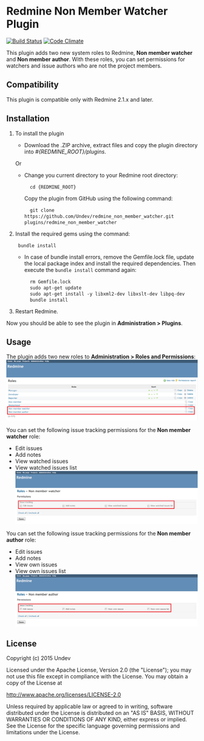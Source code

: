 # Redmine Non Member Watcher Plugin

[![Build Status](https://travis-ci.org/Undev/redmine_non_member_watcher.png)](https://travis-ci.org/Undev/redmine_non_member_watcher)
[![Code Climate](https://codeclimate.com/github/Undev/redmine_non_member_watcher.png)](https://codeclimate.com/github/Undev/redmine_non_member_watcher)

This plugin adds two new system roles to Redmine, **Non member watcher** and **Non member author**. With these roles, you can set permissions for watchers and issue authors who are not the project members. 

## Compatibility

This plugin is compatible only with Redmine 2.1.x and later.

## Installation

1. To install the plugin
    * Download the .ZIP archive, extract files and copy the plugin directory into *#{REDMINE_ROOT}/plugins*.
    
    Or

    * Change you current directory to your Redmine root directory:  

            cd {REDMINE_ROOT}
 
      Copy the plugin from GitHub using the following command:

            git clone https://github.com/Undev/redmine_non_member_watcher.git plugins/redmine_non_member_watcher

2. Install the required gems using the command:  

        bundle install  

    * In case of bundle install errors, remove the Gemfile.lock file, update the local package index and install the required dependencies. Then execute the `bundle install` command again:  

            rm Gemfile.lock
            sudo apt-get update
            sudo apt-get install -y libxml2-dev libxslt-dev libpq-dev
            bundle install

3. Restart Redmine.

Now you should be able to see the plugin in **Administration > Plugins**.

## Usage

The plugin adds two new roles to **Administration > Roles and Permissions**:
![new system roles](non_member_1.PNG)

You can set the following issue tracking permissions for the **Non member watcher** role:

* Edit issues
* Add notes
* View watched issues
* View watched issues list
![non member watcher](non_member_2.PNG)

You can set the following issue tracking permissions for the **Non member author** role:

* Edit issues
* Add notes
* View own issues
* View own issues list
![non member watcher](non_member_3.PNG)

## License

Copyright (c) 2015 Undev

Licensed under the Apache License, Version 2.0 (the "License");
you may not use this file except in compliance with the License.
You may obtain a copy of the License at

http://www.apache.org/licenses/LICENSE-2.0

Unless required by applicable law or agreed to in writing, software
distributed under the License is distributed on an "AS IS" BASIS,
WITHOUT WARRANTIES OR CONDITIONS OF ANY KIND, either express or implied.
See the License for the specific language governing permissions and
limitations under the License.